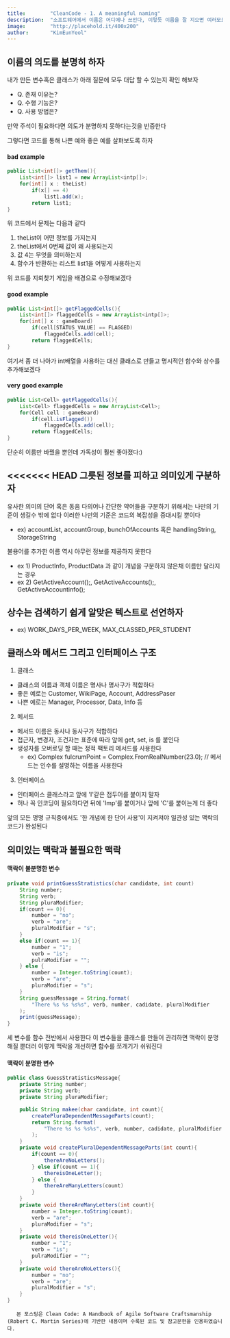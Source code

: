 ```yaml
---
title:        "CleanCode - 1. A meaningful naming"
description:  "소프트웨어에서 이름은 어디에나 쓰인다, 이렇듯 이름을 잘 지으면 여러모로 편하다. 이번 포스팅에서는 이름을 잘 짓는 간단한 규칙을 몇 가지 소개하고자 한다"
image:        "http://placehold.it/400x200"
author:       "KimEunYeol"
---
```


이름의 의도를 분명히 하자
-----------

내가 만든 변수혹은 클래스가 아래 질문에 모두 대답 할 수 있는지 확인 해보자
* Q. 존재 이유는?
* Q. 수행 기능은?
* Q. 사용 방법은?

만약 주석이 필요하다면 의도가 분명하지 못하다는것을 반증한다

그렇다면 코드를 통해 나쁜 예와 좋은 예를 살펴보도록 하자

#### bad example

~~~java
public List<int[]> getThem(){
	List<int[]> list1 = new ArrayList<intp[]>;
    for(int[] x : theList)
    	if(x[] == 4)
        	list1.add(x);
        return list1;
}
~~~

위 코드에서 문제는 다음과 같다
1. theList이 어떤 정보를 가지는지 
2. theList에서 0번째 값이 왜 사용되는지
3. 값 4는 무엇을 의미하는지
4. 함수가 반환하는 리스트 list1을 어떻게 사용하는지

위 코드를 지뢰찾기 게임을 배경으로 수정해보겠다
#### good example
~~~java
public List<int[]> getFlaggedCells(){
	List<int[]> flaggedCells = new ArrayList<intp[]>;
    for(int[] x : gameBoard)
    	if(cell[STATUS_VALUE] == FLAGGED)
        	flaggedCells.add(cell);
        return flaggedCells;
}
~~~

여기서 좀 더 나아가 int배열을 사용하는 대신 클래스로 만들고 명시적인 함수와 상수를 추가해보겠다
#### very good example
~~~java
public List<Cell> getFlaggedCells(){
	List<Cell> flaggedCells = new ArrayList<Cell>;
    for(Cell cell : gameBoard)
    	if(cell.isFlagged())
        	flaggedCells.add(cell);
        return flaggedCells;
}
~~~
단순히 이름만 바꿨을 뿐인데 가독성이 훨씬 좋아졌다:)

<<<<<<< HEAD
그릇된 정보를 피하고 의미있게 구분하자
-------------------
유사한 의미의 단어 혹은 동음 다의어나 간단한 약어들을 구분하기 위해서는 나만의 기준이 생길수 밖에 없다 이러한 나만의 기준은 코드의 복잡성을 증대시킬 뿐이다
 * ex) accountList, accountGroup, bunchOfAccounts 혹은 handlingString, StorageString

불용어를 추가한 이름 역시 아무런 정보를 제공하지 못한다
  * ex 1) ProductInfo, ProductData 과 같이 개념을 구분하지 않은채 이름만 달라지는 경우
  * ex 2) GetActiveAccount();, GetActiveAccounts();, GetActiveAccountinfo();

상수는 검색하기 쉽게 알맞은 텍스트로 선언하자
-------------------
 * ex) WORK_DAYS_PER_WEEK, MAX_CLASSED_PER_STUDENT

클래스와 메서드 그리고 인터페이스 구조
-------------------
1. 클래스
  * 클래스의 이름과 객체 이름은 명사나 명사구가 적합하다
  * 좋은 예로는 Customer, WikiPage, Account, AddressPaser
  * 나쁜 예로는 Manager, Processor, Data, Info 등

2. 메서드
  * 메서드 이름은 동사나 동사구가 적합하다
  * 접근자, 변경자, 조건자는 표준에 따라 앞에 get, set, is 를 붙인다
  * 생성자를 오버로딩 할 때는 정적 팩토리 메서드를 사용한다
    * ex) Complex fulcrumPoint = Complex.FromRealNumber(23.0); // 메서드는 인수를 설명하는 이름을 사용한다

3. 인터페이스
  * 인터페이스 클래스라고 앞에 'I'같은 접두어를 붙이지 말자
  * 허나 꼭 인코딩이 필요하다면 뒤에 'Imp'를 붙이거나 앞에 'C'를 붙이는게 더 좋다

앞의 모든 명명 규칙중에서도 '한 개념에 한 단어 사용'이 지켜져야 일관성 있는 맥락의 코드가 완성된다

의미있는 맥락과 불필요한 맥락
-------------------
#### 맥락이 불분명한 변수
~~~java
private void printGuessStratistics(char candidate, int count)
	String number;
    String verb;
    String pluraModifier;
    if(count == 0){
    	number = "no";
        verb = "are";
        pluralModifier = "s";
    }
    else if(count == 1){
    	number = "1";
        verb = "is";
        pulraModifier = "";
    } else {
    	number = Integer.toString(count);
        verb = "are";
        pluraModifier = "s";
    }
    String guessMessage = String.format(
    	"There %s %s %s%s", verb, number, cadidate, pluralModifier
	);
	print(guessMessage);
}
~~~

세 변수를 함수 전반에서 사용한다 이 변수들을 클래스를 만들어 관리하면 맥락이 분명해질 뿐더러 이렇게 맥락을 개선하면 함수를 쪼개기가 쉬워진다

#### 맥락이 분명한 변수
~~~java
public class GuessStratisticsMessage{
	private String number;
    private String verb;
    private String pluraModifier;

    public String makee(char candidate, int count){
    	createPluraDependentMessageParts(count);
        return String.format(
        	"There %s %s %s%s", verb, number, cadidate, pluralModifier
        );
    }
    private void createPluralDependentMessageParts(int count){
    	if(count == 0){
        	thereAreNoLetters();
        } else if(count == 1){
        	thereisOneLetter();
        } else {
        	thereAreManyLetters(count)
        }
    }
    private void thereAreManyLetters(int count){
    	number = Integer.toString(count);
        verb = "are";
        pluraModifier = "s";
    }
    private void thereisOneLetter(){
        number = "1";
        verb = "is";
        pulraModifier = "";
    }
    private void thereAreNoLetters(){
		number = "no";
        verb = "are";
        pluralModifier = "s";
    }
}
~~~


       본 포스팅은 Clean Code: A Handbook of Agile Software Craftsmanship (Robert C. Martin Series)에 기반한 내용이며 수록된 코드 및 참고문헌을 인용하였습니다.

